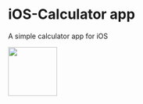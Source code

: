 # iOS-Calculator app

A simple calculator app for iOS

 <img height='100' width='100' src='docs/Screenshot.png' />
